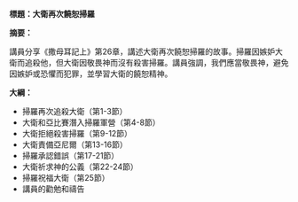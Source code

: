 **標題：大衛再次饒恕掃羅**

**摘要：**

講員分享《撒母耳記上》第26章，講述大衛再次饒恕掃羅的故事。掃羅因嫉妒大衛而追殺他，但大衛因敬畏神而沒有殺害掃羅。講員強調，我們應當敬畏神，避免因嫉妒或恐懼而犯罪，並學習大衛的饒恕精神。

**大綱：**

* 掃羅再次追殺大衛（第1-3節）
* 大衛和亞比賽潛入掃羅軍營（第4-8節）
* 大衛拒絕殺害掃羅（第9-12節）
* 大衛責備亞尼爾（第13-16節）
* 掃羅承認錯誤（第17-21節）
* 大衛祈求神的公義（第22-24節）
* 掃羅祝福大衛（第25節）
* 講員的勸勉和禱告